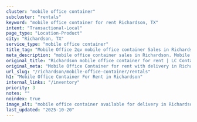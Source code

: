 ```yaml
---
cluster: "mobile office container"
subcluster: "rentals"
keyword: "mobile office container for rent Richardson, TX"
intent: "Transactional-Local"
page_type: "Location-Product"
city: "Richardson, TX"
service_type: "mobile office container"
title_tag: "Mobile Office 2qv mobile office container Sales in Richardson | LC Container"
meta_description: "mobile office container sales in Richardson. Mobile office containers for workspace solutions. Fast delivery, competitive pricing. Serving mobile office container area. Quote ID: 1X2. Call (214) 524-4168 for your free quote today."
original_title: "Richardson mobile office container for rent | LC Container"
original_meta: "Mobile Office Container for rent with delivery in Richardson, TX. LC Container — local Since 2003. Get pricing today."
url_slug: "/richardson/mobile-office-container/rentals"
h1: "Mobile Office Container For Rent in Richardson"
internal_links: "/inventory"
priority: 3
notes: ""
noindex: true
image_alt: "mobile office container available for delivery in Richardson"
last_updated: "2025-10-20"
---
```


<!-- TODO: Add unique city/inventory copy, images, and internal links here. -->
